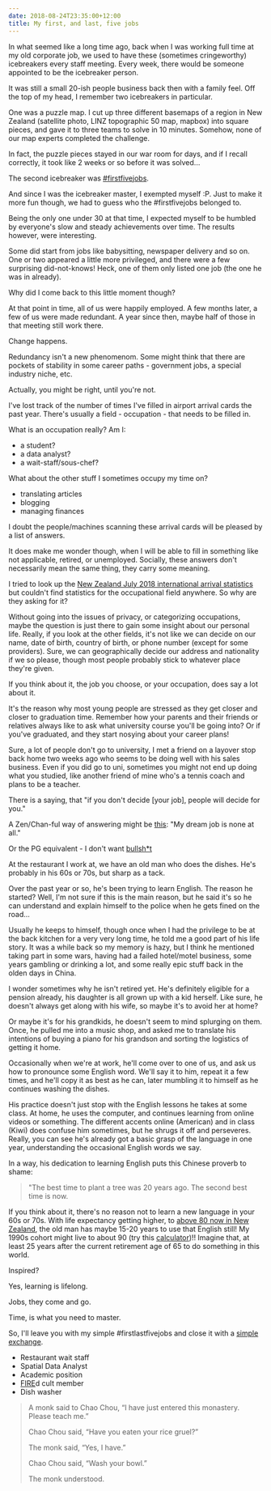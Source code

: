 ```yaml
---
date: 2018-08-24T23:35:00+12:00
title: My first, and last, five jobs
---
```


In what seemed like a long time ago, back when I was working full time at my old corporate job, we used to have these (sometimes cringeworthy) icebreakers every staff meeting.
Every week, there would be someone appointed to be the icebreaker person.

It was still a small 20-ish people business back then with a family feel.
Off the top of my head, I remember two icebreakers in particular.

One was a puzzle map.
I cut up three different basemaps of a region in New Zealand (satellite photo, LINZ topographic 50 map, mapbox) into square pieces, and gave it to three teams to solve in 10 minutes.
Somehow, none of our map experts completed the challenge.

In fact, the puzzle pieces stayed in our war room for days, and if I recall correctly, it took like 2 weeks or so before it was solved...

The second icebreaker was [#firstfivejobs](https://twitter.com/search?q=firstfivejobs).

And since I was the icebreaker master, I exempted myself :P.
Just to make it more fun though, we had to guess who the #firstfivejobs belonged to.

Being the only one under 30 at that time, I expected myself to be humbled by everyone's slow and steady achievements over time.
The results however, were interesting.

Some did start from jobs like babysitting, newspaper delivery and so on.
One or two appeared a little more privileged, and there were a few surprising did-not-knows!
Heck, one of them only listed one job (the one he was in already).

Why did I come back to this little moment though?

At that point in time, all of us were happily employed.
A few months later, a few of us were made redundant.
A year since then, maybe half of those in that meeting still work there.

Change happens.

Redundancy isn't a new phenomenom.
Some might think that there are pockets of stability in some career paths - government jobs, a special industry niche, etc.

Actually, you might be right, until you're not.

I've lost track of the number of times I've filled in airport arrival cards the past year.
There's usually a field - occupation - that needs to be filled in.

What is an occupation really?
Am I:

- a student?
- a data analyst?
- a wait-staff/sous-chef?

What about the other stuff I sometimes occupy my time on?

- translating articles
- blogging
- managing finances

I doubt the people/machines scanning these arrival cards will be pleased by a list of answers.

It does make me wonder though, when I will be able to fill in something like not applicable, retired, or unemployed.
Socially, these answers don't necessarily mean the same thing, they carry some meaning.

I tried to look up the [New Zealand July 2018 international arrival statistics](https://www.stats.govt.nz/information-releases/international-visitor-arrivals-to-new-zealand-july-2018) but couldn't find statistics for the occupational field anywhere.
So why are they asking for it?

Without going into the issues of privacy, or categorizing occupations, maybe the question is just there to gain some insight about our personal life.
Really, if you look at the other fields, it's not like we can decide on our name, date of birth, country of birth, or phone number (except for some providers).
Sure, we can geographically decide our address and nationality if we so please, though most people probably stick to whatever place they're given.

If you think about it, the job you choose, or your occupation, does say a lot about it.

It's the reason why most young people are stressed as they get closer and closer to graduation time.
Remember how your parents and their friends or relatives always like to ask what university course you'll be going into?
Or if you've graduated, and they start nosying about your career plans!

Sure, a lot of people don't go to university, I met a friend on a layover stop back home two weeks ago who seems to be doing well with his sales business.
Even if you did go to uni, sometimes you might not end up doing what you studied, like another friend of mine who's a tennis coach and plans to be a teacher.

There is a saying, that "if you don't decide [your job], people will decide for you."

A Zen/Chan-ful way of answering might be [this](https://qz.com/1321254/want-to-love-your-job-read-this-article/): "My dream job is none at all."

Or the PG equivalent - I don't want [bullsh*t](http://www.strikemag.org/bullshit-jobs/)

At the restaurant I work at, we have an old man who does the dishes.
He's probably in his 60s or 70s, but sharp as a tack.

Over the past year or so, he's been trying to learn English.
The reason he started?
Well, I'm not sure if this is the main reason, but he said it's so he can understand and explain himself to the police when he gets fined on the road...

Usually he keeps to himself, though once when I had the privilege to be at the back kitchen for a very very long time, he told me a good part of his life story.
It was a while back so my memory is hazy, but I think he mentioned taking part in some wars, having had a failed hotel/motel business, some years gambling or drinking a lot, and some really epic stuff back in the olden days in China.

I wonder sometimes why he isn't retired yet.
He's definitely eligible for a pension already, his daughter is all grown up with a kid herself.
Like sure, he doesn't always get along with his wife, so maybe it's to avoid her at home?

Or maybe it's for his grandkids, he doesn't seem to mind splurging on them.
Once, he pulled me into a music shop, and asked me to translate his intentions of buying a piano for his grandson and sorting the logistics of getting it home.

Occasionally when we're at work, he'll come over to one of us, and ask us how to pronounce some English word.
We'll say it to him, repeat it a few times, and he'll copy it as best as he can, later mumbling it to himself as he continues washing the dishes.

His practice doesn't just stop with the English lessons he takes at some class.
At home, he uses the computer, and continues learning from online videos or something.
The different accents online (American) and in class (Kiwi) does confuse him sometimes, but he shrugs it off and perseveres.
Really, you can see he's already got a basic grasp of the language in one year, understanding the occasional English words we say.

In a way, his dedication to learning English puts this Chinese proverb to shame:

> "The best time to plant a tree was 20 years ago. The second best time is now.

If you think about it, there's no reason not to learn a new language in your 60s or 70s.
With life expectancy getting higher, to [above 80 now in New Zealand](https://www.stats.govt.nz/topics/life-expectancy), the old man has maybe 15-20 years to use that English still!
My 1990s cohort might live to about 90 (try this [calculator](https://www.stats.govt.nz/tools/how-long-will-i-live))!!
Imagine that, at least 25 years after the current retirement age of 65 to do something in this world.

Inspired?

Yes, learning is lifelong.

Jobs, they come and go.

Time, is what you need to master.

So, I'll leave you with my simple #firstlastfivejobs and close it with a [simple exchange](https://tricycle.org/magazine/wash-your-bowl/).

- Restaurant wait staff
- Spatial Data Analyst
- Academic position
- [FIRE](https://en.wikipedia.org/wiki/FIRE_movement)d cult member
- Dish washer

> A monk said to Chao Chou, “I have just entered this monastery. Please teach me.”
>
> Chao Chou said, “Have you eaten your rice gruel?”
>
> The monk said, “Yes, I have.”
>
> Chao Chou said, “Wash your bowl.”
>
> The monk understood.
